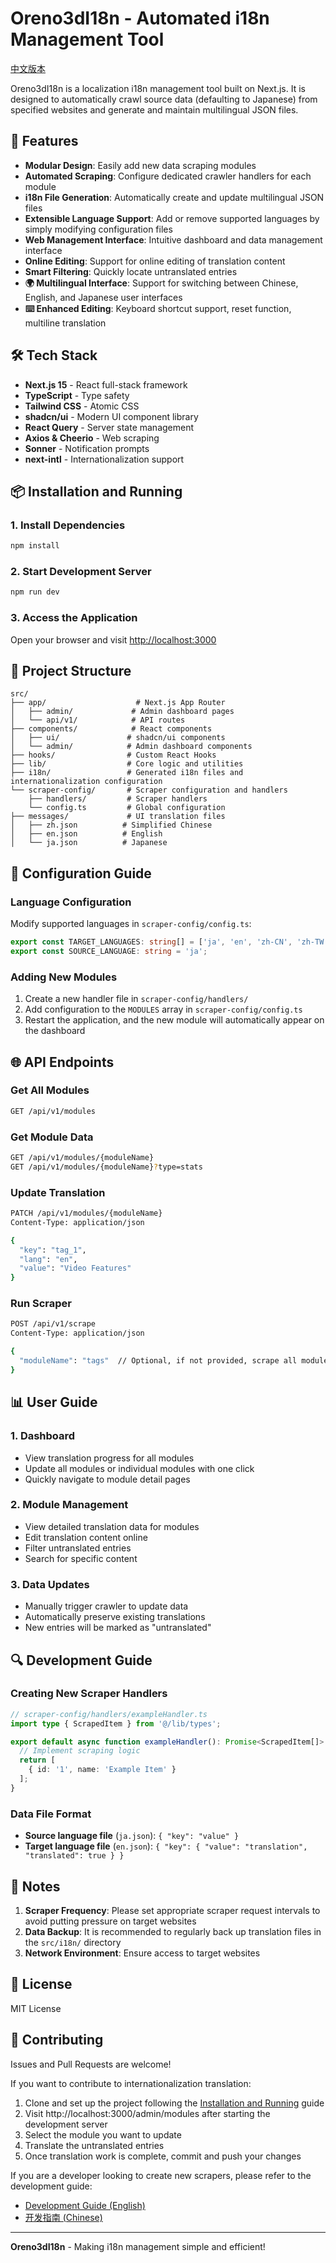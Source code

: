 # Oreno3dI18n - Automated i18n Management Tool

[中文版本](docs/README-zh.md)

Oreno3dI18n is a localization i18n management tool built on Next.js. It is designed to automatically crawl source data (defaulting to Japanese) from specified websites and generate and maintain multilingual JSON files.

## 🚀 Features

- **Modular Design**: Easily add new data scraping modules
- **Automated Scraping**: Configure dedicated crawler handlers for each module
- **i18n File Generation**: Automatically create and update multilingual JSON files
- **Extensible Language Support**: Add or remove supported languages by simply modifying configuration files
- **Web Management Interface**: Intuitive dashboard and data management interface
- **Online Editing**: Support for online editing of translation content
- **Smart Filtering**: Quickly locate untranslated entries
- **🌍 Multilingual Interface**: Support for switching between Chinese, English, and Japanese user interfaces
- **⌨️ Enhanced Editing**: Keyboard shortcut support, reset function, multiline translation

## 🛠️ Tech Stack

- **Next.js 15** - React full-stack framework
- **TypeScript** - Type safety
- **Tailwind CSS** - Atomic CSS
- **shadcn/ui** - Modern UI component library
- **React Query** - Server state management
- **Axios & Cheerio** - Web scraping
- **Sonner** - Notification prompts
- **next-intl** - Internationalization support

## 📦 Installation and Running

### 1. Install Dependencies
```bash
npm install
```

### 2. Start Development Server
```bash
npm run dev
```

### 3. Access the Application
Open your browser and visit [http://localhost:3000](http://localhost:3000)

## 📁 Project Structure

```
src/
├── app/                    # Next.js App Router
│   ├── admin/             # Admin dashboard pages
│   └── api/v1/            # API routes
├── components/            # React components
│   ├── ui/               # shadcn/ui components
│   └── admin/            # Admin dashboard components
├── hooks/                # Custom React Hooks
├── lib/                  # Core logic and utilities
├── i18n/                 # Generated i18n files and internationalization configuration
└── scraper-config/       # Scraper configuration and handlers
    ├── handlers/         # Scraper handlers
    └── config.ts         # Global configuration
├── messages/             # UI translation files
│   ├── zh.json          # Simplified Chinese
│   ├── en.json          # English
│   └── ja.json          # Japanese
```

## 🔧 Configuration Guide

### Language Configuration
Modify supported languages in `scraper-config/config.ts`:

```typescript
export const TARGET_LANGUAGES: string[] = ['ja', 'en', 'zh-CN', 'zh-TW'];
export const SOURCE_LANGUAGE: string = 'ja';
```

### Adding New Modules
1. Create a new handler file in `scraper-config/handlers/`
2. Add configuration to the `MODULES` array in `scraper-config/config.ts`
3. Restart the application, and the new module will automatically appear on the dashboard

## 🌐 API Endpoints

### Get All Modules
```bash
GET /api/v1/modules
```

### Get Module Data
```bash
GET /api/v1/modules/{moduleName}
GET /api/v1/modules/{moduleName}?type=stats
```

### Update Translation
```bash
PATCH /api/v1/modules/{moduleName}
Content-Type: application/json

{
  "key": "tag_1",
  "lang": "en",
  "value": "Video Features"
}
```

### Run Scraper
```bash
POST /api/v1/scrape
Content-Type: application/json

{
  "moduleName": "tags"  // Optional, if not provided, scrape all modules
}
```

## 📊 User Guide

### 1. Dashboard
- View translation progress for all modules
- Update all modules or individual modules with one click
- Quickly navigate to module detail pages

### 2. Module Management
- View detailed translation data for modules
- Edit translation content online
- Filter untranslated entries
- Search for specific content

### 3. Data Updates
- Manually trigger crawler to update data
- Automatically preserve existing translations
- New entries will be marked as "untranslated"

## 🔍 Development Guide

### Creating New Scraper Handlers
```typescript
// scraper-config/handlers/exampleHandler.ts
import type { ScrapedItem } from '@/lib/types';

export default async function exampleHandler(): Promise<ScrapedItem[]> {
  // Implement scraping logic
  return [
    { id: '1', name: 'Example Item' }
  ];
}
```

### Data File Format
- **Source language file** (`ja.json`): `{ "key": "value" }`
- **Target language file** (`en.json`): `{ "key": { "value": "translation", "translated": true } }`

## 🚨 Notes

1. **Scraper Frequency**: Please set appropriate scraper request intervals to avoid putting pressure on target websites
2. **Data Backup**: It is recommended to regularly back up translation files in the `src/i18n/` directory
3. **Network Environment**: Ensure access to target websites

## 📝 License

MIT License

## 🤝 Contributing

Issues and Pull Requests are welcome!

If you want to contribute to internationalization translation:
1. Clone and set up the project following the [Installation and Running](#-installation-and-running) guide
2. Visit http://localhost:3000/admin/modules after starting the development server
3. Select the module you want to update
4. Translate the untranslated entries
5. Once translation work is complete, commit and push your changes

If you are a developer looking to create new scrapers, please refer to the development guide:
- [Development Guide (English)](docs/DEVELOPMENT-en.md)
- [开发指南 (Chinese)](docs/DEVELOPMENT-zh.md)

---

**Oreno3dI18n** - Making i18n management simple and efficient!